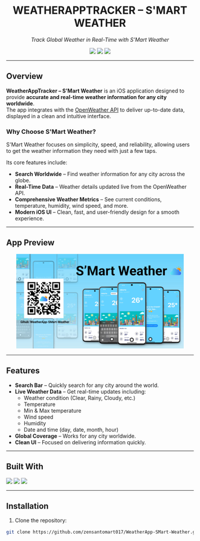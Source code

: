 <h1 align="center">WEATHERAPPTRACKER – S'MART WEATHER</h1>

<p align="center">
  <em>Track Global Weather in Real-Time with S'Mart Weather</em>
</p>

<p align="center">
  <img src="https://img.shields.io/badge/last%20commit-august-blue?style=for-the-badge" />
  <img src="https://img.shields.io/badge/swift-100%25-orange?style=for-the-badge&logo=swift" />
  <img src="https://img.shields.io/badge/languages-1-success?style=for-the-badge" />
</p>

---

## Overview

**WeatherAppTracker – S'Mart Weather** is an iOS application designed to provide **accurate and real-time weather information for any city worldwide**.  
The app integrates with the [OpenWeather API](https://openweathermap.org/api) to deliver up-to-date data, displayed in a clean and intuitive interface.

### Why Choose S'Mart Weather?

S'Mart Weather focuses on simplicity, speed, and reliability, allowing users to get the weather information they need with just a few taps.

Its core features include:

- **Search Worldwide** – Find weather information for any city across the globe.
- **Real-Time Data** – Weather details updated live from the OpenWeather API.
- **Comprehensive Weather Metrics** – See current conditions, temperature, humidity, wind speed, and more.
- **Modern iOS UI** – Clean, fast, and user-friendly design for a smooth experience.

---

## App Preview

<p align="center">
  <img src="images/weather.jpg" width="450" />
</p>

---

## Features

- **Search Bar** – Quickly search for any city around the world.
- **Live Weather Data** – Get real-time updates including:
  - Weather condition (Clear, Rainy, Cloudy, etc.)
  - Temperature
  - Min & Max temperature
  - Wind speed
  - Humidity
  - Date and time (day, date, month, hour)
- **Global Coverage** – Works for any city worldwide.
- **Clean UI** – Focused on delivering information quickly.

---

## Built With

<p>
  <img src="https://img.shields.io/badge/-Swift-orange?logo=swift&style=for-the-badge" />
  <img src="https://img.shields.io/badge/-JSON-black?logo=json&style=for-the-badge" />
  <img src="https://img.shields.io/badge/-OpenWeather%20API-blue?style=for-the-badge" />
</p>

---

## Installation

1. Clone the repository:

```bash
git clone https://github.com/zensantomart017/WeatherApp-SMart-Weather.git
